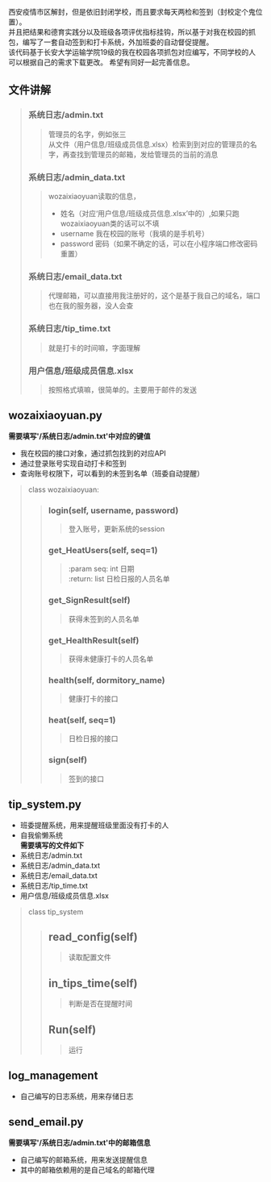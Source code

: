 西安疫情市区解封，但是依旧封闭学校，而且要求每天两检和签到（封校定个鬼位置）。  
并且把结果和德育实践分以及班级各项评优指标挂钩，所以基于对我在校园的抓包，编写了一套自动签到和打卡系统，外加班委的自动督促提醒。  
该代码基于长安大学运输学院19级的我在校园各项抓包对应编写，不同学校的人可以根据自己的需求下载更改。
希望有同好一起完善信息。
## 文件讲解
> ### 系统日志/admin.txt
>> 管理员的名字，例如张三  
>> 从文件（用户信息/班级成员信息.xlsx）检索到到对应的管理员的名字，再查找到管理员的邮箱，发给管理员的当前的消息
> ### 系统日志/admin_data.txt
>> wozaixiaoyuan读取的信息，
>>- 姓名（对应‘用户信息/班级成员信息.xlsx’中的）,如果只跑wozaixiaoyuan类的话可以不填
>>- username 我在校园的账号（我填的是手机号）  
>>- password 密码（如果不确定的话，可以在小程序端口修改密码重置）
> ### 系统日志/email_data.txt
>> 代理邮箱，可以直接用我注册好的，这个是基于我自己的域名，端口也在我的服务器，没人会查
> ### 系统日志/tip_time.txt
>> 就是打卡的时间嘛，字面理解
> ### 用户信息/班级成员信息.xlsx
>> 按照格式填嘛，很简单的。主要用于邮件的发送

## wozaixiaoyuan.py ##
**需要填写'/系统日志/admin.txt'中对应的键值**
- 我在校园的接口对象，通过抓包找到的对应API
- 通过登录账号实现自动打卡和签到
- 查询账号权限下，可以看到的未签到名单（班委自动提醒）
> class wozaixiaoyuan:
>> ### login(self, username, password)
>>>登入账号，更新系统的session
>> ### get_HeatUsers(self, seq=1)
>>>:param seq: int 日期  
>>>:return: list 日检日报的人员名单
>> ### get_SignResult(self)
>>>获得未签到的人员名单
>> ### get_HealthResult(self)
>>> 获得未健康打卡的人员名单
>> ### health(self, dormitory_name)
>>>健康打卡的接口
>> ### heat(self, seq=1)
>>> 日检日报的接口
>>### sign(self)
>>> 签到的接口
## tip_system.py ##
- 班委提醒系统，用来提醒班级里面没有打卡的人
- 自我偷懒系统  
**需要填写的文件如下**
- 系统日志/admin.txt
- 系统日志/admin_data.txt
- 系统日志/email_data.txt
- 系统日志/tip_time.txt
- 用户信息/班级成员信息.xlsx
> class tip_system
>> ## read_config(self)
>>> 读取配置文件
>> ## in_tips_time(self)
>>> 判断是否在提醒时间
>> ## Run(self)
>>> 运行
## log_management ##
- 自己编写的日志系统，用来存储日志
## send_email.py ## 
**需要填写'/系统日志/admin.txt'中的邮箱信息**
- 自己编写的邮箱系统，用来发送提醒信息
- 其中的邮箱依赖用的是自己域名的邮箱代理

